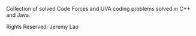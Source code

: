 Collection of solved Code Forces and UVA coding problems solved in C++ and Java.  



Rights Reserved: Jeremy Lao